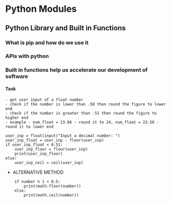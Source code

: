 # Python Modules

## Python Library and Built in Functions

### What is pip and how do we use it

### APIs with python

### Built in functions help us accelerate our development of software

#### Task
```
- get user input of a float number
- check if the number is lower than .50 then round the figure to lower end
- check if the number is greater than .51 then round the figure to higher end
- example - num_float = 23.66 - round it to 24, num_float = 23.50 - round it to lower end
```
```
user_inp = float(input("Input a decimal number: ")
user_inp_float = user_inp - floor(user_inp)
if user_inp_float < 0.51:
    user_inp_floor = floor(user_inp)
    print(user_inp_floor)
else:
    user_inp_ceil = ceil(user_inp)
```

- ALTERNATIVE METHOD
```
    if number % 1 < 0.5:
        print(math.floor(number))
    else:
        print(math.ceil(number))
```
